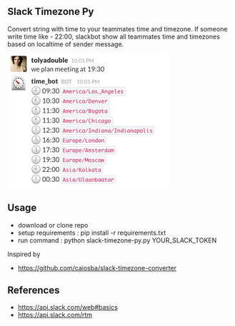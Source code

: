 ## Slack Timezone Py

Convert string with time to your teammates time and timezone. If someone write time like - 22:00, slackbot show all
teammates time and timezones based on localtime of sender message.

![Screenshot](image.png?raw=true "Screenshot")

## Usage
* download or clone repo
* setup requirements : pip install -r requirements.txt
* run command : python slack-timezone-py.py YOUR_SLACK_TOKEN

Inspired by
* https://github.com/caiosba/slack-timezone-converter

## References

* https://api.slack.com/web#basics
* https://api.slack.com/rtm
